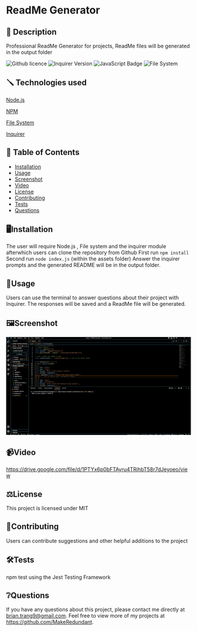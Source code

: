 # ReadMe Generator

## 📄 Description

Professional ReadMe Generator for projects, ReadMe files will be generated in the output folder

![Github licence](http://img.shields.io/badge/license-MIT-blue.svg)
![Inquirer Version](https://img.shields.io/badge/Inquirer-8.2.4-blue.svg)
![JavaScript Badge](https://img.shields.io/badge/JavaScript-100%25-yellow.svg)
![File System](https://img.shields.io/badge/File%20System-Implemented-green.svg)

## 🪛 Technologies used 
<p><a href="https://nodejs.org/">Node.js</a></p>
<p><a href="https://www.npmjs.com/">NPM</a></p>
<p><a href="https://nodejs.org/api/fs.html">File System</a></p>
<p><a href="https://www.npmjs.com/package/inquirer">Inquirer</a></p>

## 📓 Table of Contents

- [Installation](#Installation)
- [Usage](#Usage)
- [Screenshot](#Screenshot)
- [Video](#Video)
- [License](#License)
- [Contributing](#Contributing)
- [Tests](#Tests)
- [Questions](#Questions)

## 🖥️Installation

The user will require Node.js , File system and the inquirer module afterwhich users can clone the repository from Github
First run ```npm install```
Second run ```node index.js``` (within the assets folder)
Answer the inquirer prompts and the generated README will be in the output folder.

## 💬Usage

Users can use the terminal to answer questions about their project with Inquirer. The responses will
be saved and a ReadMe file will be generated.

## 🖼️Screenshot

![ReadMe_Gif](./assets/gif/ReadMe%20Generator.gif)

## 📹Video

https://drive.google.com/file/d/1PTYx6p0bFTAyru4TRihbT58r7dJeyoeo/view

## ⚖️License 

This project is licensed under MIT

## 🤝Contributing 

Users can contribute suggestions and other helpful additions to the project

## 🛠️Tests

npm test using the Jest Testing Framework

## ❔Questions

If you have any questions about this project, please contact me directly at brian.trang9@gmail.com. Feel free to view more of my projects at https://github.com/MakeRedundant.

